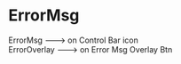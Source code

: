 # ErrorMsg  
 
ErrorMsg --->  on Control Bar icon  
ErrorOverlay --->  on  Error Msg Overlay Btn  

